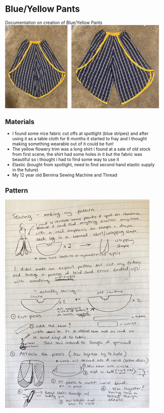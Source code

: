 # Blue/Yellow Pants
Documentation on creation of Blue/Yellow Pants
![alt text](https://github.com/ParanoidAndriod6642/Blue-Yellow-Pants/blob/main/PantsB-Y.png "Pants")
## Materials
- I found some nice fabric cut offs at spotlight (blue stripes) and after using it as a table cloth for 6 months it started to fray and I thought making something wearable out of it could be fun!
- The yellow flowery trim was a long shirt i found at a sale of old stock from first scene, the shirt had some holes in it but the fabric was beautiful so i thought i had to find some way to use it
- Elastic (bought from spotlight, need to find second hand elastic supply in the future)
- My 12 year old Bernina Sewing Machine and Thread
## Pattern
![alt text](https://github.com/ParanoidAndriod6642/SilverLeaf-WhiteWaffle-Pants/blob/main/PantsPlan.jpg "Pants Plan")

